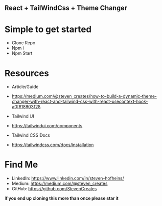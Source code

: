 ## React + TailWindCss + Theme Changer

# Simple to get started

- Clone Repo
- Npm i
- Npm Start

# Resources

- Article/Guide
- https://medium.com/@steven_creates/how-to-build-a-dynamic-theme-changer-with-react-and-tailwind-css-with-react-usecontext-hook-a0f818603f28

- Tailwind UI
- https://tailwindui.com/components

- Tailwind CSS Docs
- https://tailwindcss.com/docs/installation

# Find Me

- LinkedIn: https://www.linkedin.com/in/steven-hofheins/
- Medium: https://medium.com/@steven_creates
- GitHub: https://github.com/StevenCreates

**If you end up cloning this more than once please star it**
